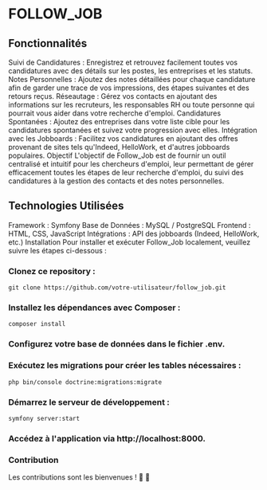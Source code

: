# **FOLLOW_JOB**

## Fonctionnalités
Suivi de Candidatures : Enregistrez et retrouvez facilement toutes vos candidatures avec des détails sur les postes, les entreprises et les statuts.
Notes Personnelles : Ajoutez des notes détaillées pour chaque candidature afin de garder une trace de vos impressions, des étapes suivantes et des retours reçus.
Réseautage : Gérez vos contacts en ajoutant des informations sur les recruteurs, les responsables RH ou toute personne qui pourrait vous aider dans votre recherche d'emploi.
Candidatures Spontanées : Ajoutez des entreprises dans votre liste cible pour les candidatures spontanées et suivez votre progression avec elles.
Intégration avec les Jobboards : Facilitez vos candidatures en ajoutant des offres provenant de sites tels qu'Indeed, HelloWork, et d'autres jobboards populaires.
Objectif
L'objectif de Follow_Job est de fournir un outil centralisé et intuitif pour les chercheurs d'emploi, leur permettant de gérer efficacement toutes les étapes de leur recherche d'emploi, du suivi des candidatures à la gestion des contacts et des notes personnelles.

## Technologies Utilisées
Framework : Symfony
Base de Données : MySQL / PostgreSQL
Frontend : HTML, CSS, JavaScript
Intégrations : API des jobboards (Indeed, HelloWork, etc.)
Installation
Pour installer et exécuter Follow_Job localement, veuillez suivre les étapes ci-dessous :

### Clonez ce repository :

````
git clone https://github.com/votre-utilisateur/follow_job.git
````

### Installez les dépendances avec Composer :
````
composer install
````

### Configurez votre base de données dans le fichier .env.

### Exécutez les migrations pour créer les tables nécessaires :

````
php bin/console doctrine:migrations:migrate
````

### Démarrez le serveur de développement :
````
symfony server:start
````

### Accédez à l'application via http://localhost:8000.

### Contribution

Les contributions sont les bienvenues !
🫶 🖖